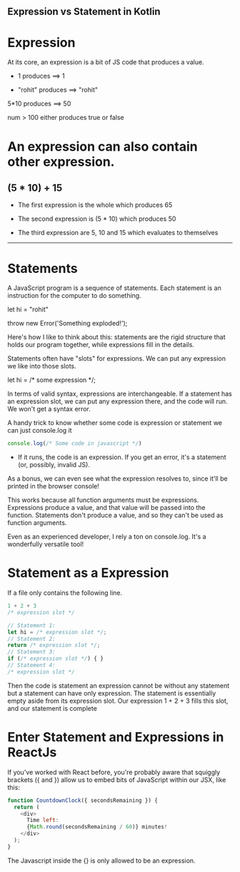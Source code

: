 ## Expression vs Statement in Kotlin

# Expression
At its core, an expression is a bit of JS code that produces a value. 

* 1 produces ==> 1

* "rohit" produces ==> "rohit"

5*10 produces ==> 50

num > 100 either produces true or false

# An expression can also contain other expression.

## (5 * 10) + 15
* The first expression is the whole which produces 65

* The second expression is (5 * 10) which produces 50

* The third expression are 5, 10 and 15 which evaluates to themselves

***

# Statements

A JavaScript program is a sequence of statements. Each statement is an instruction for the computer to do something.

let hi = "rohit"

throw new Error('Something exploded!');

Here's how I like to think about this: statements are the rigid structure that holds our program together, while expressions fill in the details.

Statements often have "slots" for expressions. We can put any expression we like into those slots.

let hi = /* some expression */;

In terms of valid syntax, expressions are interchangeable. If a statement has an expression slot, we can put any expression there, and the code will run. We won't get a syntax error.


A handy trick to know whether some code is expression or statement we can just console.log it

```javascript
console.log(/* Some code in javascript */)
```

* If it runs, the code is an expression. If you get an error, it's a statement (or, possibly, invalid JS).

As a bonus, we can even see what the expression resolves to, since it'll be printed in the browser console!

This works because all function arguments must be expressions. Expressions produce a value, and that value will be passed into the function. Statements don't produce a value, and so they can't be used as function arguments.

Even as an experienced developer, I rely a ton on console.log. It's a wonderfully versatile tool!

# Statement as a Expression

If a file only contains the following line.
```javascript
1 + 2 + 3
/* expression slot */

// Statement 1:
let hi = /* expression slot */;
// Statement 2:
return /* expression slot */;
// Statement 3:
if (/* expression slot */) { }
// Statement 4:
/* expression slot */
```

Then the code is statement an expression cannot be without any statement but a statement can have only expression.
The statement is essentially empty aside from its expression slot. Our expression 1 + 2 + 3 fills this slot, and our statement is complete



# Enter Statement and Expressions in ReactJs

If you've worked with React before, you're probably aware that squiggly brackets ({ and }) allow us to embed bits of JavaScript within our JSX, like this:
```javascript
function CountdownClock({ secondsRemaining }) {
  return (
    <div>
      Time left:
      {Math.round(secondsRemaining / 60)} minutes!
    </div>
  );
}
```

The Javascript inside the {} is only allowed to be an expression.
